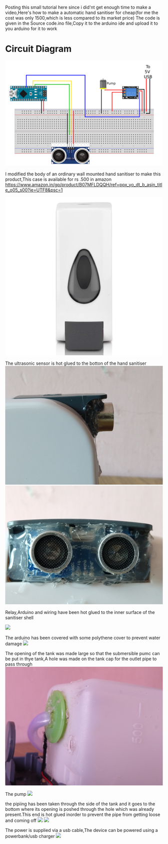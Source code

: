 Posting this small tutorial here since i did'nt get enough time to make a video,Here's how to make a automatic hand sanitiser for cheap(for me the cost was only 1500,which is less compared to its market price)
The code is given in the Source code.ino file,Copy it to the arduino ide and upload it to you arduino for it to work

<h1>Circuit Diagram</h1>

<img src="https://raw.githubusercontent.com/aswintb/Auto-Hand-Sanitiser-Arduino/main/Images/images/Circuit_diagram.png" >

I modified the body of an ordinary wall mounted hand sanitiser to make this product,This case is available for rs .500 in amazon https://www.amazon.in/gp/product/B07MFLDQQH/ref=ppx_yo_dt_b_asin_title_o05_s00?ie=UTF8&psc=1

<img src="https://raw.githubusercontent.com/aswintb/Auto-Hand-Sanitiser-Arduino/main/Images/images/body.jpg" >

The ultrasonic sensor is hot glued to the botton of the hand sanitiser
<img src="https://raw.githubusercontent.com/aswintb/Auto-Hand-Sanitiser-Arduino/main/Images/images/sensor-side.jpg" >
<img src="https://raw.githubusercontent.com/aswintb/Auto-Hand-Sanitiser-Arduino/main/Images/images/sensor.jpg" >



Relay,Arduino and wiring have been hot glued to the inner surface of the sanitiser shell 

<img src="https://raw.githubusercontent.com/aswintb/Auto-Hand-Sanitiser-Arduino/main/Images/images/wiring.jpg" >

The arduino has been covered with some polythene cover to prevent water damage
<img src="https://raw.githubusercontent.com/aswintb/Auto-Hand-Sanitiser-Arduino/main/Images/images/IMG_20201013_162432.jpg" >

The opening of the tank was made large so that the submersible pumc can be put in thye tank,A hole was made on the tank cap for the outlet pipe to pass through
<img src="https://raw.githubusercontent.com/aswintb/Auto-Hand-Sanitiser-Arduino/main/Images/images/cap.jpg">

The pump
<img src="https://raw.githubusercontent.com/aswintb/Auto-Hand-Sanitiser-Arduino/main/Images/images/submersible%20pum.jpg">

the pipiing has been taken through the side of the tank and it goes to the bottom where its opening is poshed through the hole which was already present.This end is hot glued inorder to prevent the pipe from getting loose and coming off
<img src="https://raw.githubusercontent.com/aswintb/Auto-Hand-Sanitiser-Arduino/main/Images/images/piping.jpg">
<img src="https://raw.githubusercontent.com/aswintb/Auto-Hand-Sanitiser-Arduino/main/Images/images/arduino%20and%20piping.jpg">

The power is supplied via a usb cable,The device can be powered using a powerbank/usb charger
<img src="https://raw.githubusercontent.com/aswintb/Auto-Hand-Sanitiser-Arduino/main/Images/images/IMG_20201013_162228.jpg">



